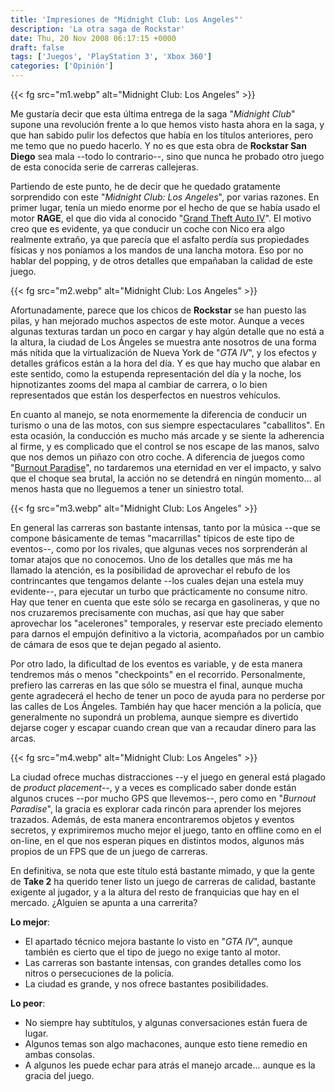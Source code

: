 ```yaml
---
title: 'Impresiones de "Midnight Club: Los Angeles"'
description: 'La otra saga de Rockstar'
date: Thu, 20 Nov 2008 06:17:15 +0000
draft: false
tags: ['Juegos', 'PlayStation 3', 'Xbox 360']
categories: ['Opinión']
---
```


{{< fg src="m1.webp" alt="Midnight Club: Los Angeles" >}}

Me gustaría decir que esta última entrega de la saga "_Midnight Club_" supone una revolución frente a lo que hemos visto hasta ahora en la saga, y que han sabido pulir los defectos que había en los títulos anteriores, pero me temo que no puedo hacerlo. Y no es que esta obra de **Rockstar San Diego** sea mala --todo lo contrario--, sino que nunca he probado otro juego de esta conocida serie de carreras callejeras.

Partiendo de este punto, he de decir que he quedado gratamente sorprendido con este "_Midnight Club: Los Angeles_", por varias razones. En primer lugar, tenía un miedo enorme por el hecho de que se había usado el motor **RAGE**, el que dio vida al conocido "[Grand Theft Auto IV](/grand-theft-auto-4-grande-en-todos-los-sentidos/)". El motivo creo que es evidente, ya que conducir un coche con Nico era algo realmente extraño, ya que parecía que el asfalto perdía sus propiedades físicas y nos poníamos a los mandos de una lancha motora. Eso por no hablar del popping, y de otros detalles que empañaban la calidad de este juego.

{{< fg src="m2.webp" alt="Midnight Club: Los Angeles" >}}

Afortunadamente, parece que los chicos de **Rockstar** se han puesto las pilas, y han mejorado muchos aspectos de este motor. Aunque a veces algunas texturas tardan un poco en cargar y hay algún detalle que no está a la altura, la ciudad de Los Ángeles se muestra ante nosotros de una forma más nítida que la virtualización de Nueva York de "_GTA IV_", y los efectos y detalles gráficos están a la hora del día. Y es que hay mucho que alabar en este sentido, como la estupenda representación del día y la noche, los hipnotizantes zooms del mapa al cambiar de carrera, o lo bien representados que están los desperfectos en nuestros vehículos.

En cuanto al manejo, se nota enormemente la diferencia de conducir un turismo o una de las motos, con sus siempre espectaculares "caballitos". En esta ocasión, la conducción es mucho más arcade y se siente la adherencia al firme, y es complicado que el control se nos escape de las manos, salvo que nos demos un piñazo con otro coche. A diferencia de juegos como "[Burnout Paradise](/burnout-paradise-bienvenido-a-la-ciudad-del-acero/)", no tardaremos una eternidad en ver el impacto, y salvo que el choque sea brutal, la acción no se detendrá en ningún momento... al menos hasta que no lleguemos a tener un siniestro total.

{{< fg src="m3.webp" alt="Midnight Club: Los Angeles" >}}

En general las carreras son bastante intensas, tanto por la música --que se compone básicamente de temas "macarrillas" típicos de este tipo de eventos--, como por los rivales, que algunas veces nos sorprenderán al tomar atajos que no conocemos. Uno de los detalles que más me ha llamado la atención, es la posibilidad de aprovechar el rebufo de los contrincantes que tengamos delante --los cuales dejan una estela muy evidente--, para ejecutar un turbo que prácticamente no consume nitro. Hay que tener en cuenta que este sólo se recarga en gasolineras, y que no nos cruzaremos precisamente con muchas, así que hay que saber aprovechar los "acelerones" temporales, y reservar este preciado elemento para darnos el empujón definitivo a la victoria, acompañados por un cambio de cámara de esos que te dejan pegado al asiento.

Por otro lado, la dificultad de los eventos es variable, y de esta manera tendremos más o menos "checkpoints" en el recorrido. Personalmente, prefiero las carreras en las que sólo se muestra el final, aunque mucha gente agradecerá el hecho de tener un poco de ayuda para no perderse por las calles de Los Ángeles. También hay que hacer mención a la policía, que generalmente no supondrá un problema, aunque siempre es divertido dejarse coger y escapar cuando crean que van a recaudar dinero para las arcas.

{{< fg src="m4.webp" alt="Midnight Club: Los Angeles" >}}

La ciudad ofrece muchas distracciones --y el juego en general está plagado de _product placement_--, y a veces es complicado saber donde están algunos cruces --por mucho GPS que llevemos--, pero como en "_Burnout Paradise_", la gracia es explorar cada rincón para aprender los mejores trazados. Además, de esta manera encontraremos objetos y eventos secretos, y exprimiremos mucho mejor el juego, tanto en offline como en el on-line, en el que nos esperan piques en distintos modos, algunos más propios de un FPS que de un juego de carreras.

En definitiva, se nota que este título está bastante mimado, y que la gente de **Take 2** ha querido tener listo un juego de carreras de calidad, bastante exigente al jugador, y a la altura del resto de franquicias que hay en el mercado. ¿Alguien se apunta a una carrerita?

**Lo mejor**:

*   El apartado técnico mejora bastante lo visto en "_GTA IV_", aunque también es cierto que el tipo de juego no exige tanto al motor.
*   Las carreras son bastante intensas, con grandes detalles como los nitros o persecuciones de la policía.
*   La ciudad es grande, y nos ofrece bastantes posibilidades.

**Lo peor**:

*   No siempre hay subtítulos, y algunas conversaciones están fuera de lugar.
*   Algunos temas son algo machacones, aunque esto tiene remedio en ambas consolas.
*   A algunos les puede echar para atrás el manejo arcade... aunque es la gracia del juego.